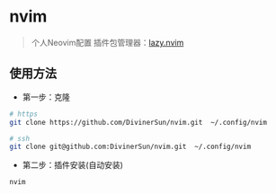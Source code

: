 # nvim
> 个人Neovim配置
> 插件包管理器：[lazy.nvim](https://github.com/folke/lazy.nvim)

## 使用方法

- 第一步：克隆
```bash
# https
git clone https://github.com/DivinerSun/nvim.git  ~/.config/nvim

# ssh
git clone git@github.com:DivinerSun/nvim.git  ~/.config/nvim
```

- 第二步：插件安装(自动安装)
```bash
nvim
```

